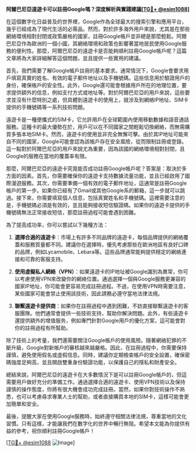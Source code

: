 **阿爾巴尼亞遠遊卡可以註冊Google嗎？深度解析與實踐建議[[TG💪+ @esim1088](https://t.me/s/esim1088)]**

在這個數字化日益普及的世界裡，Google作為全球最大的搜索引擎和應用平台，幾乎已經成為了現代生活的必需品。然而，對於許多海外用戶來說，尤其是在那些網絡環境相對封閉或政策嚴格的國家，註冊Google帳戶並非總是那麼輕鬆。阿爾巴尼亞作為歐洲的一個小國，其網絡環境和政策也影響著當地居民使用Google服務的便利性。那麼，阿爾巴尼亞的遠遊卡是否能夠順利註冊Google帳戶呢？這篇文章將為大家詳細解答這個問題，並且提供一些實用的建議。

首先，我們需要了解Google帳戶註冊的基本要求。通常情況下，Google會要求用戶填寫真實的姓名、有效的電子郵件地址以及手機號碼。這些信息用於驗證用戶的身份，確保帳戶的安全性。此外，Google還可能會根據用戶所在的地理位置，要求提供額外的信息，例如支付方式或地址等。對於阿爾巴尼亞的用戶來說，這些要求並沒有什麼特別之處，但具體到遠遊卡的使用上，就涉及到網絡IP地址、SIM卡提供的手機號碼等一系列技術問題。

遠遊卡是一種便攜式的SIM卡，它允許用戶在全球範圍內使用移動數據和語音通話服務。這種卡的最大優勢在於，用戶可以在不同國家之間輕鬆切換網絡，而無需購買多張本地SIM卡。然而，遠遊卡的使用並非完全無懈可擊。由於其IP地址可能來自不同的國家，Google可能會認為該帳戶存在安全風險，從而限制註冊或登錄。這一點對於阿爾巴尼亞的用戶來說尤為重要，因為該國的網絡環境相對封閉，且Google的服務在當地的覆蓋率有限。

那麼，阿爾巴尼亞的遠遊卡究竟能否成功註冊Google帳戶呢？答案是：取決於多方面的因素。首先，你需要確保你的遠遊卡支持數據流量功能，並且已經啟用了國際漫遊服務。其次，你需要準備一個有效的電子郵件地址，這通常是註冊Google帳戶的第一步。如果你已經有了Gmail或其他Google系的郵箱，這一步就可以跳過。接下來，你需要填寫個人信息，包括真實姓名和手機號碼。這裡需要注意的是，手機號碼必須是有效的，並且能夠接收短信驗證碼。如果你的遠遊卡提供的手機號碼無法正常接收短信，那麼註冊過程可能會遇到困難。

為了提高成功率，你可以嘗試以下幾種方法：

1. **選擇合適的遠遊卡**：市場上有許多不同品牌的遠遊卡，每個品牌提供的網絡覆蓋和服務質量都不同。建議你在選擇時，優先考慮那些在歐洲地區有良好口碑的品牌，例如Lycamobile、Lebara等。這些品牌通常能夠提供穩定的網絡連接和可靠的客服支持。

2. **使用虛擬私人網絡（VPN）**：如果遠遊卡的IP地址被Google識別為異常，你可以考慮使用VPN來改變你的網絡位置。通過選擇一個與Google服務更兼容的國家IP地址，你可能會更容易完成註冊過程。不過，在使用VPN時需要注意，某些國家可能會禁止使用該技術，因此請務必遵守當地法律法規。

3. **聯繫遠遊卡提供商**：如果你在註冊過程中遇到困難，不妨直接聯繫遠遊卡的客服團隊。他們通常會提供一些技術支持，幫助你解決問題。此外，有些遠遊卡還提供額外的增值服务，例如專門針對Google用戶的優化方案，這可能會對你的註冊過程有所幫助。

除了技術上的考量，我們還需要關注Google帳戶的使用風險。隨著網絡犯罪的不斷升級，Google對新帳戶的審核越來越嚴格。因此，在註冊過程中，你需要保持謹慎，避免使用假名或虛假信息。同時，建議你定期檢查帳戶的安全設置，確保密碼強度足夠高，並且開啟雙重身份驗證功能，以保護自己的隱私和財產安全。

總結來說，阿爾巴尼亞的遠遊卡在大多數情況下是可以註冊Google帳戶的，但這需要用戶做好充分的準備工作。通過選擇合適的遠遊卡、使用VPN技術以及保持謹慎的操作態度，你將有很大機會成功完成註冊。當然，如果你對技術操作不熟悉，也可以考慮尋求專業人士的幫助，或者直接購買本地的SIM卡，這樣可能會更加簡單和安全。

最後，提醒大家在使用Google服務時，始終遵守相關法律法規，尊重當地的文化習慣。只有這樣，才能讓我們在數字化的世界中暢行無阻。希望本文能為你提供有益的參考，祝你順利註冊Google帳戶！

[[TG💪+ @esim1088](https://t.me/s/esim1088) ![Image](https://i.postimg.cc/4NQfJmqS/Snipaste-2025-05-13-00-14-12.png)]